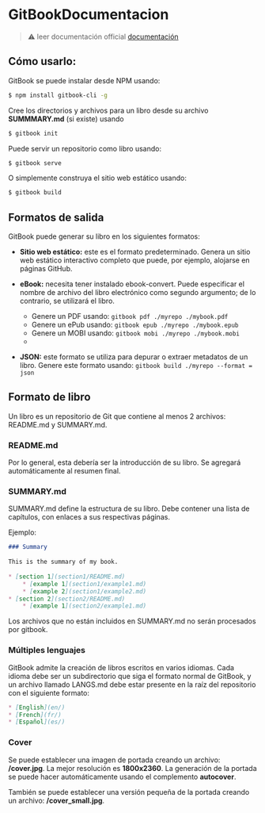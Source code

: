 # GitBookDocumentacion

> ⚠️ leer documentación official [documentación](https://www.npmjs.com/package/gitbook)

## Cómo usarlo:

GitBook se puede instalar desde NPM usando:

```bash
$ npm install gitbook-cli -g
```

Cree los directorios y archivos para un libro desde su archivo **SUMMMARY.md** (si existe) usando

```bash
$ gitbook init
```

Puede servir un repositorio como libro usando:

```bash
$ gitbook serve
```

O simplemente construya el sitio web estático usando:

```bash
$ gitbook build
```

## Formatos de salida

GitBook puede generar su libro en los siguientes formatos:

* **Sitio web estático:** este es el formato predeterminado. Genera un sitio web estático interactivo completo que puede, por ejemplo, alojarse en páginas GitHub.
  
* **eBook:** necesita tener instalado ebook-convert. Puede especificar el nombre de archivo del libro electrónico como segundo argumento; de lo contrario, se utilizará el libro.
  
    * Genere un PDF usando: `gitbook pdf ./myrepo ./mybook.pdf`
    * Genere un ePub usando: `gitbook epub ./myrepo ./mybook.epub`
    * Genere un MOBI usando: `gitbook mobi ./myrepo ./mybook.mobi`
    * 
* **JSON:** este formato se utiliza para depurar o extraer metadatos de un libro. Genere este formato usando: `gitbook build ./myrepo --format = json`

## Formato de libro

Un libro es un repositorio de Git que contiene al menos 2 archivos: README.md y SUMMARY.md.

### README.md

Por lo general, esta debería ser la introducción de su libro. Se agregará automáticamente al resumen final.

### SUMMARY.md

SUMMARY.md define la estructura de su libro. Debe contener una lista de capítulos, con enlaces a sus respectivas páginas.

Ejemplo:

```markdown
### Summary
 
This is the summary of my book.
 
* [section 1](section1/README.md)
    * [example 1](section1/example1.md)
    * [example 2](section1/example2.md)
* [section 2](section2/README.md)
    * [example 1](section2/example1.md)
```

Los archivos que no están incluidos en SUMMARY.md no serán procesados por gitbook.

### Múltiples lenguajes

GitBook admite la creación de libros escritos en varios idiomas. Cada idioma debe ser un subdirectorio que siga el formato normal de GitBook, y un archivo llamado LANGS.md debe estar presente en la raíz del repositorio con el siguiente formato:

```markdown
* [English](en/)
* [French](fr/)
* [Español](es/)
```

### Cover

Se puede establecer una imagen de portada creando un archivo: **/cover.jpg**. La mejor resolución es **1800x2360**. La generación de la portada se puede hacer automáticamente usando el complemento **autocover**.

También se puede establecer una versión pequeña de la portada creando un archivo: **/cover_small.jpg**.